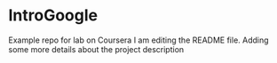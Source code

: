 # IntroGoogle
Example repo for lab on Coursera
I am editing the README file. Adding some more details about the project description
